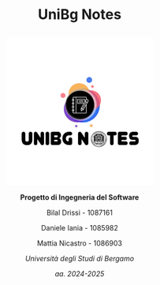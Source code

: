 # <p align = "center"> UniBg Notes </p>
<p align="center">  <img width="299" height="300" src="Images/Logo.png">

**<p align = "center">  Progetto di Ingegneria del Software </p>**

<p align="center"> Bilal Drissi - 1087161 </p>
<p align="center"> Daniele Iania - 1085982 </p>
<p align="center"> Mattia Nicastro - 1086903 </p>

_<p align="center"> Università degli Studi di Bergamo </p>_

_<p align="center"> aa. 2024-2025 </p>_





